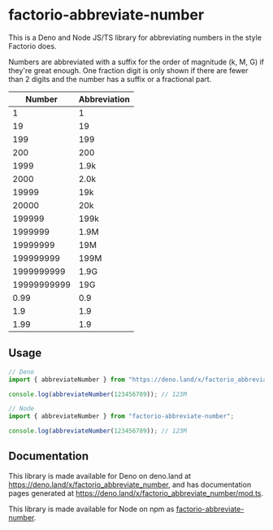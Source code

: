 # factorio-abbreviate-number

This is a Deno and Node JS/TS library for abbreviating numbers in the style
Factorio does.

Numbers are abbreviated with a suffix for the order of magnitude (k, M, G) if
they're great enough. One fraction digit is only shown if there are fewer than 2
digits and the number has a suffix or a fractional part.

| Number      | Abbreviation |
| ----------- | ------------ |
| 1           | 1            |
| 19          | 19           |
| 199         | 199          |
| 200         | 200          |
| 1999        | 1.9k         |
| 2000        | 2.0k         |
| 19999       | 19k          |
| 20000       | 20k          |
| 199999      | 199k         |
| 1999999     | 1.9M         |
| 19999999    | 19M          |
| 199999999   | 199M         |
| 1999999999  | 1.9G         |
| 19999999999 | 19G          |
| 0.99        | 0.9          |
| 1.9         | 1.9          |
| 1.99        | 1.9          |

## Usage

```ts
// Deno
import { abbreviateNumber } from "https://deno.land/x/factorio_abbreviate_number/mod.ts";

console.log(abbreviateNumber(123456789)); // 123M
```

```ts
// Node
import { abbreviateNumber } from "factorio-abbreviate-number";

console.log(abbreviateNumber(123456789)); // 123M
```

## Documentation

This library is made available for Deno on deno.land at
https://deno.land/x/factorio_abbreviate_number, and has documentation pages
generated at https://deno.land/x/factorio_abbreviate_number/mod.ts.

This library is made available for Node on npm as
[factorio-abbreviate-number](https://www.npmjs.com/package/factorio-abbreviate-number).
